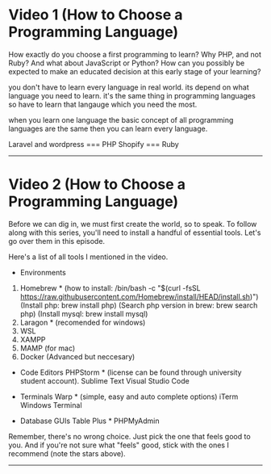 # Video 1 (How to Choose a Programming Language)

How exactly do you choose a first programming to learn? Why PHP, and not Ruby? And what about JavaScript or Python? How can you possibly be expected to make an educated decision at this early stage of your learning?

you don't have to learn every language in real world. its depend on what language you need to learn. it's the same thing in programming languages so have to learn that langauge which you need the most.

when you learn one language the basic concept of all programming languages are the same then you can learn every language.

Laravel and wordpress === PHP
Shopify === Ruby

------------------------------------------------------------------------------------------------

# Video 2 (How to Choose a Programming Language)

Before we can dig in, we must first create the world, so to speak. To follow along with this series, you'll need to install a handful of essential tools. Let's go over them in this episode.

Here's a list of all tools I mentioned in the video.

- Environments
1. Homebrew *
(how to install: /bin/bash -c "$(curl -fsSL https://raw.githubusercontent.com/Homebrew/install/HEAD/install.sh)")
(Install php: brew install php)
(Search php version in brew: brew search php)
(Install mysql: brew install mysql)
2. Laragon * (recomended for windows)
3. WSL
4. XAMPP
5. MAMP (for mac)
6. Docker (Advanced but neccesary)

- Code Editors
PHPStorm * (license can be found through university student account).
Sublime Text
Visual Studio Code

- Terminals
Warp * (simple, easy and auto complete options)
iTerm
Windows Terminal

- Database GUIs
Table Plus *
PHPMyAdmin

Remember, there's no wrong choice. Just pick the one that feels good to you. And if you're not sure what "feels" good, stick with the ones I recommend (note the stars above).

---------------------------------------------------------------------------------------------------